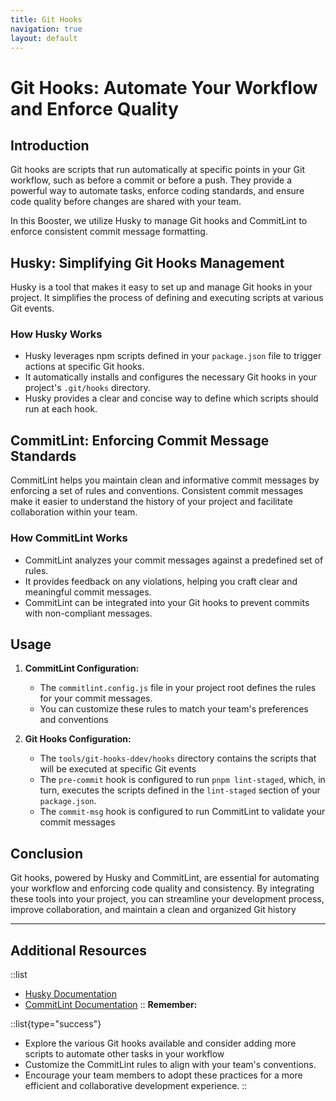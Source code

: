 ```yaml
---
title: Git Hooks
navigation: true
layout: default
---
```


# Git Hooks: Automate Your Workflow and Enforce Quality

## Introduction

Git hooks are scripts that run automatically at specific points in your Git workflow, such as before a commit or before a push. They provide a powerful way to automate tasks, enforce coding standards, and ensure code quality before changes are shared with your team.

In this Booster, we utilize Husky to manage Git hooks and CommitLint to enforce consistent commit message formatting.

## Husky: Simplifying Git Hooks Management

Husky is a tool that makes it easy to set up and manage Git hooks in your project. It simplifies the process of defining and executing scripts at various Git events.

### How Husky Works

* Husky leverages npm scripts defined in your `package.json` file to trigger actions at specific Git hooks.
* It automatically installs and configures the necessary Git hooks in your project's `.git/hooks` directory.
* Husky provides a clear and concise way to define which scripts should run at each hook.

## CommitLint: Enforcing Commit Message Standards

CommitLint helps you maintain clean and informative commit messages by enforcing a set of rules and conventions. Consistent commit messages make it easier to understand the history of your project and facilitate collaboration within your team.

### How CommitLint Works

* CommitLint analyzes your commit messages against a predefined set of rules.
* It provides feedback on any violations, helping you craft clear and meaningful commit messages.
* CommitLint can be integrated into your Git hooks to prevent commits with non-compliant messages.

## Usage

1. **CommitLint Configuration:**
   * The `commitlint.config.js` file in your project root defines the rules for your commit messages.
   * You can customize these rules to match your team's preferences and conventions

2. **Git Hooks Configuration:**
   * The `tools/git-hooks-ddev/hooks` directory contains the scripts that will be executed at specific Git events
   * The `pre-commit` hook is configured to run `pnpm lint-staged`, which, in turn, executes the scripts defined in the `lint-staged` section of your `package.json`.
   * The `commit-msg` hook is configured to run CommitLint to validate your commit messages

## Conclusion

Git hooks, powered by Husky and CommitLint, are essential for automating your workflow and enforcing code quality and consistency. By integrating these tools into your project, you can streamline your development process, improve collaboration, and maintain a clean and organized Git history

---

## Additional Resources

::list
* [Husky Documentation](https://typicode.github.io/husky/#/)
* [CommitLint Documentation](https://commitlint.js.org/)
::
**Remember:** 

::list{type="success"}
* Explore the various Git hooks available and consider adding more scripts to automate other tasks in your workflow
* Customize the CommitLint rules to align with your team's conventions.
* Encourage your team members to adopt these practices for a more efficient and collaborative development experience.
::
